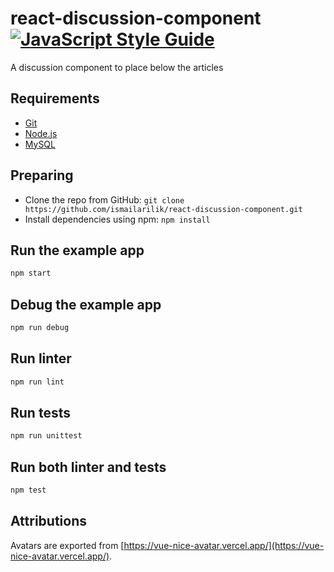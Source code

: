 # react-discussion-component [![JavaScript Style Guide](https://img.shields.io/badge/code_style-standard-brightgreen.svg)](https://standardjs.com)

A discussion component to place below the articles

## Requirements

- [Git](https://git-scm.com/downloads)
- [Node.js](https://nodejs.org/en/download/current/)
- [MySQL](https://www.mysql.com/)

## Preparing

- Clone the repo from GitHub: `git clone https://github.com/ismailarilik/react-discussion-component.git`
- Install dependencies using npm: `npm install`

## Run the example app

```sh
npm start
```

## Debug the example app

```sh
npm run debug
```

## Run linter

```sh
npm run lint
```

## Run tests

```sh
npm run unittest
```

## Run both linter and tests

```sh
npm test
```

## Attributions

Avatars are exported from [https://vue-nice-avatar.vercel.app/](https://vue-nice-avatar.vercel.app/).
